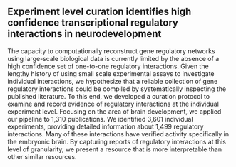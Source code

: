 ## Experiment level curation identifies high confidence transcriptional regulatory interactions in neurodevelopment

The capacity to computationally reconstruct gene regulatory networks using large-scale biological data is currently limited by the absence of a high confidence set of one-to-one regulatory interactions. Given the lengthy history of using small scale experimental assays to investigate individual interactions, we hypothesize that a reliable collection of gene regulatory interactions could be compiled by systematically inspecting the published literature. To this end, we developed a curation protocol to examine and record evidence of regulatory interactions at the individual experiment level. Focusing on the area of brain development, we applied our pipeline to 1,310 publications. We identified 3,601 individual experiments, providing detailed information about 1,499 regulatory interactions. Many of these interactions have verified activity specifically in the embryonic brain. By capturing reports of regulatory interactions at this level of granularity, we present a resource that is more interpretable than other similar resources.